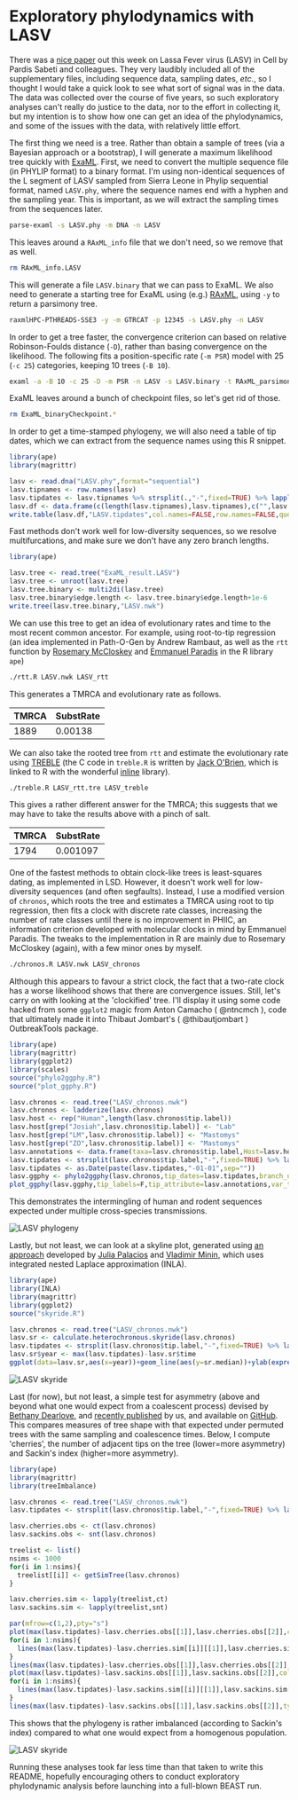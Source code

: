 # Exploratory phylodynamics with LASV

There was a [nice paper](http://www.cell.com/cell/abstract/S0092-8674(15)00897-1) out this week on Lassa Fever virus (LASV) in Cell by Pardis Sabeti and colleagues. They very laudibly included all of the supplementary files, including sequence data, sampling dates, *etc.*, so I thought I would take a quick look to see what sort of signal was in the data. The data was collected over the course of five years, so such exploratory analyses can't really do justice to the data, nor to the effort in collecting it, but my intention is to show how one can get an idea of the phylodynamics, and some of the issues with the data, with relatively little effort.

The first thing we need is a tree. Rather than obtain a sample of trees (via a Bayesian approach or a bootstrap), I will generate a maximum likelihood tree quickly with [ExaML](http://sco.h-its.org/exelixis/web/software/examl/index.html). First, we need to convert the multiple sequence file (in PHYLIP format) to a binary format. I'm using non-identical sequences of the L segment of LASV sampled from Sierra Leone in Phylip sequential format, named ```LASV.phy```, where the sequence names end with a hyphen and the sampling year. This is important, as we will extract the sampling times from the sequences later.

```bash
parse-examl -s LASV.phy -m DNA -n LASV
```

This leaves around a ```RAxML_info``` file that we don't need, so we remove that as well.

```bash
rm RAxML_info.LASV
```

This will generate a file ```LASV.binary``` that we can pass to ExaML. We also need to generate a starting tree for ExaML using (e.g.) [RAxML](http://sco.h-its.org/exelixis/web/software/raxml/), using ```-y``` to return a parsimony tree.

```bash
raxmlHPC-PTHREADS-SSE3 -y -m GTRCAT -p 12345 -s LASV.phy -n LASV
```

In order to get a tree faster, the convergence criterion can based on relative Robinson-Foulds distance (```-D```), rather than basing convergence on the likelihood. The following fits a position-specific rate (```-m PSR```) model with 25 (```-c 25```) categories, keeping 10 trees  (```-B 10```).

```bash
examl -a -B 10 -c 25 -D -m PSR -n LASV -s LASV.binary -t RAxML_parsimonyTree.LASV
```

ExaML leaves around a bunch of checkpoint files, so let's get rid of those.

```bash
rm ExaML_binaryCheckpoint.*
```

In order to get a time-stamped phylogeny, we will also need a table of tip dates, which we can extract from the sequence names using this R snippet.

```R
library(ape)
library(magrittr)

lasv <- read.dna("LASV.phy",format="sequential")
lasv.tipnames <- row.names(lasv)
lasv.tipdates <- lasv.tipnames %>% strsplit(.,"-",fixed=TRUE) %>% lapply(.,tail,1) %>% unlist %>% as.double
lasv.df <- data.frame(c(length(lasv.tipnames),lasv.tipnames),c("",lasv.tipdates))
write.table(lasv.df,"LASV.tipdates",col.names=FALSE,row.names=FALSE,quote=FALSE,sep="\t")
```

Fast methods don't work well for low-diversity sequences, so we resolve multifurcations, and make sure we don't have any zero branch lengths.

```R
library(ape)

lasv.tree <- read.tree("ExaML_result.LASV")
lasv.tree <- unroot(lasv.tree)
lasv.tree.binary <- multi2di(lasv.tree)
lasv.tree.binary$edge.length <- lasv.tree.binary$edge.length+1e-6
write.tree(lasv.tree.binary,"LASV.nwk")
```

We can use this tree to get an idea of evolutionary rates and time to the most recent common ancestor. For example, using root-to-tip regression (an idea implemented in Path-O-Gen by Andrew Rambaut, as well as the ```rtt``` function by [Rosemary McCloskey](https://scholar.google.ca/citations?user=V_AdtSoAAAAJ&hl=en) and [Emmanuel Paradis](http://www.isem.univ-montp2.fr/recherche/teams/aquaculture-and-fish-diversity/staff/paradis/?lang=en) in the R library ```ape```)

```bash
./rtt.R LASV.nwk LASV_rtt
```

This generates a TMRCA and evolutionary rate as follows.

 TMRCA | SubstRate
-------|-----------
 1889  |  0.00138  

We can also take the rooted tree from ```rtt``` and estimate the evolutionary rate using [TREBLE](http://www.ncbi.nlm.nih.gov/pubmed/17110369) (the C code in ```treble.R``` is written by [Jack O'Brien](http://johndobrien.com/about/), which is linked to R with the wonderful [inline](https://cran.r-project.org/web/packages/inline/index.html) library).

```bash
./treble.R LASV_rtt.tre LASV_treble
```

This gives a rather different answer for the TMRCA; this suggests that we may have to take the results above with a pinch of salt.

 TMRCA | SubstRate
-------|-----------
 1794  | 0.001097  

One of the fastest methods to obtain clock-like trees is least-squares dating, as implemented in LSD. However, it doesn't work well for low-diversity sequences (and often segfaults). Instead, I use a modified version of ```chronos```, which roots the tree and estimates a TMRCA using root to tip regression, then fits a clock with discrete rate classes, increasing the number of rate classes until there is no improvement in PHIIC, an information criterion developed with molecular clocks in mind by Emmanuel Paradis. The tweaks to the implementation in R are mainly due to Rosemary McCloskey (again), with a few minor ones by myself.

```bash
./chronos.R LASV.nwk LASV_chronos
```

Although this appears to favour a strict clock, the fact that a two-rate clock has a worse likelihood shows that there are convergence issues. Still, let's carry on with looking at the 'clockified' tree. I'll display it using some code hacked from some ```ggplot2``` magic from Anton Camacho ( @ntncmch ), code that ultimately made it into Thibaut Jombart's ( @thibautjombart ) OutbreakTools package.

```R
library(ape)
library(magrittr)
library(ggplot2)
library(scales)
source("phylo2ggphy.R")
source("plot_ggphy.R")

lasv.chronos <- read.tree("LASV_chronos.nwk")
lasv.chronos <- ladderize(lasv.chronos)
lasv.host <- rep("Human",length(lasv.chronos$tip.label))
lasv.host[grep("Josiah",lasv.chronos$tip.label)] <- "Lab"
lasv.host[grep("LM",lasv.chronos$tip.label)] <- "Mastomys"
lasv.host[grep("ZO",lasv.chronos$tip.label)] <- "Mastomys"
lasv.annotations <- data.frame(taxa=lasv.chronos$tip.label,Host=lasv.host)
lasv.tipdates <- strsplit(lasv.chronos$tip.label,"-",fixed=TRUE) %>% lapply(.,tail,1) %>% unlist %>% as.double
lasv.tipdates <- as.Date(paste(lasv.tipdates,"-01-01",sep=""))
lasv.ggphy <- phylo2ggphy(lasv.chronos,tip_dates=lasv.tipdates,branch_unit="year")
plot_ggphy(lasv.ggphy,tip_labels=F,tip_attribute=lasv.annotations,var_tip_labels="taxa",var_tip_colour="Host")
```

This demonstrates the intermingling of human and rodent sequences expected under multiple cross-species transmissions.

![LASV phylogeny](https://raw.githubusercontent.com/sdwfrost/exploratory-phylodynamics/master/lasv_sle_chronos.png)

Lastly, but not least, we can look at a skyline plot, generated using [an approach](http://www.auai.org/uai2012/papers/310.pdf) developed by [Julia Palacios](https://sites.google.com/site/juliaapalaciosroman/) and [Vladimir Minin](http://www.stat.washington.edu/~vminin/), which uses integrated nested Laplace approximation (INLA).

```R
library(ape)
library(INLA)
library(magrittr)
library(ggplot2)
source("skyride.R")

lasv.chronos <- read.tree("LASV_chronos.nwk")
lasv.sr <- calculate.heterochronous.skyride(lasv.chronos)
lasv.tipdates <- strsplit(lasv.chronos$tip.label,"-",fixed=TRUE) %>% lapply(.,tail,1) %>% unlist %>% as.double
lasv.sr$year <- max(lasv.tipdates)-lasv.sr$time
ggplot(data=lasv.sr,aes(x=year))+geom_line(aes(y=sr.median))+ylab(expression(N[e]))+xlab("Time since present")+scale_y_log10(limits=c(10,1000))+theme(strip.text.x=element_text(size = rel(0.6)))
```

![LASV skyride](https://raw.githubusercontent.com/sdwfrost/exploratory-phylodynamics/master/lasv_sle_skyride.png)

Last (for now), but not least, a simple test for asymmetry (above and beyond what one would expect from a coalescent process) devised by [Bethany Dearlove](), and [recently published](http://journals.plos.org/ploscompbiol/article?id=10.1371/journal.pcbi.1004312) by us, and available on [GitHub](https://github.com/bdearlove/treeImbalance). This compares measures of tree shape with that expected under permuted trees with the same sampling and coalescence times. Below, I compute 'cherries', the number of adjacent tips on the tree (lower=more asymmetry) and Sackin's index (higher=more asymmetry).

```R
library(ape)
library(magrittr)
library(treeImbalance)

lasv.chronos <- read.tree("LASV_chronos.nwk")
lasv.tipdates <- strsplit(lasv.chronos$tip.label,"-",fixed=TRUE) %>% lapply(.,tail,1) %>% unlist %>% as.double

lasv.cherries.obs <- ct(lasv.chronos)
lasv.sackins.obs <- snt(lasv.chronos)

treelist <- list()
nsims <- 1000
for(i in 1:nsims){
  treelist[[i]] <- getSimTree(lasv.chronos)
}

lasv.cherries.sim <- lapply(treelist,ct)
lasv.sackins.sim <- lapply(treelist,snt)

par(mfrow=c(1,2),pty="s")
plot(max(lasv.tipdates)-lasv.cherries.obs[[1]],lasv.cherries.obs[[2]],col="red",xlab="Year",ylab="Cherries",las=1,ylim=c(0,30),type="n",main="Cherries")
for(i in 1:nsims){
  lines(max(lasv.tipdates)-lasv.cherries.sim[[i]][[1]],lasv.cherries.sim[[i]][[2]],type="s",col="gray")
}
lines(max(lasv.tipdates)-lasv.cherries.obs[[1]],lasv.cherries.obs[[2]],type="s",col="red",lwd=2)
plot(max(lasv.tipdates)-lasv.sackins.obs[[1]],lasv.sackins.obs[[2]],col="red",xlab="Year",ylab="Sackins",las=1,type="n",main="Sackin's index")
for(i in 1:nsims){
  lines(max(lasv.tipdates)-lasv.sackins.sim[[i]][[1]],lasv.sackins.sim[[i]][[2]],type="s",col="gray")
}
lines(max(lasv.tipdates)-lasv.sackins.obs[[1]],lasv.sackins.obs[[2]],type="s",col="red",lwd=2)
```

This shows that the phylogeny is rather imbalanced (according to Sackin's index) compared to what one would expect from a homogenous population.

![LASV skyride](https://raw.githubusercontent.com/sdwfrost/exploratory-phylodynamics/master/asymmetry.png)

Running these analyses took far less time than that taken to write this README, hopefully encouraging others to conduct exploratory phylodynamic analysis before launching into a full-blown BEAST run.
